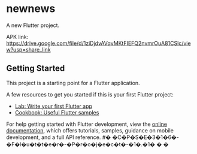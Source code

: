 # newnews

A new Flutter project.

APK link: https://drive.google.com/file/d/1ziDjdvAVqvMKtFIEFQ2nvmrOuA81CSlc/view?usp=share_link

## Getting Started

This project is a starting point for a Flutter application.

A few resources to get you started if this is your first Flutter project:

- [Lab: Write your first Flutter app](https://docs.flutter.dev/get-started/codelab)
- [Cookbook: Useful Flutter samples](https://docs.flutter.dev/cookbook)

For help getting started with Flutter development, view the
[online documentation](https://docs.flutter.dev/), which offers tutorials,
samples, guidance on mobile development, and a full API reference.
#� �C�P�S�E�3�1�6�-�F�l�u�t�t�e�r�-�P�r�o�j�e�c�t�-�1�.�1�
�
�
